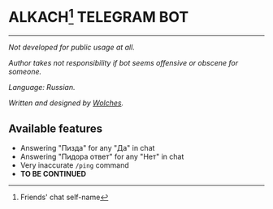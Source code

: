 # ALKACH[^1] TELEGRAM BOT

---

_Not developed for public usage at all._

_Author takes not responsibility if bot seems offensive or obscene for someone._ 

_Language: Russian._

_Written and designed by [Wolches][wolch]._

## Available features

* Answering "Пизда" for any "Да" in chat
* Answering "Пидора ответ" for any "Нет" in chat
* Very inaccurate `/ping` command
* **TO BE CONTINUED**

[^1]: Friends' chat self-name

[wolch]: https://wolches.github.io/
